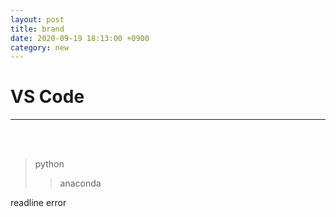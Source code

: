 ```yaml
---
layout: post
title: brand
date: 2020-09-19 18:13:00 +0900
category: new
---
```


# VS Code
---
<br/><br/>

> python
>> anaconda

readline error